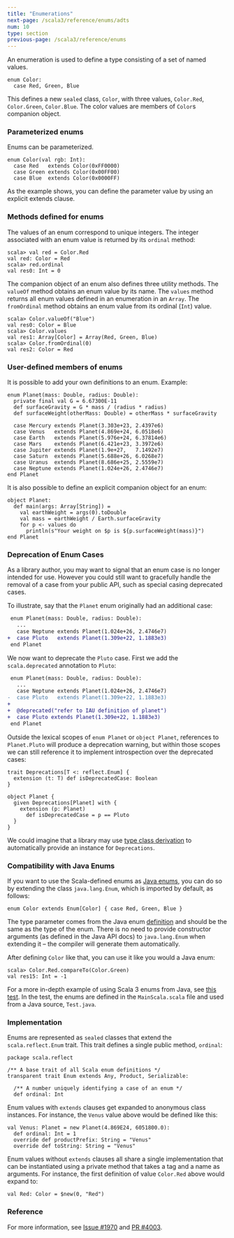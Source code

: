 ```yaml
---
title: "Enumerations"
next-page: /scala3/reference/enums/adts
num: 10
type: section
previous-page: /scala3/reference/enums
---
```


<!-- THIS FILE HAS BEEN GENERATED BY SCALADOC PREPROCESSOR.
    The whole process of generation the docs can be found under this README: https://github.com/lampepfl/dotty/blob/master/docs/README.md
    The source file can be found here https://github.com/lampepfl/dotty/edit/master/docs/docs/reference/enums/enums.md
    NOTE THAT ANY CHANGES TO THIS FILE WILL BE OVERRIDEN BY PREPROCESSOR.
-->

An enumeration is used to define a type consisting of a set of named values.

<div class="snippet" ><div class="buttons"></div><pre><code class="language-scala"><span id="0" class="" >enum Color:
</span><span id="1" class="" >  case Red, Green, Blue
</span></code></pre></div>

This defines a new `sealed` class, `Color`, with three values, `Color.Red`,
`Color.Green`, `Color.Blue`.  The color values are members of `Color`s
companion object.

### Parameterized enums

Enums can be parameterized.

<div class="snippet" ><div class="buttons"></div><pre><code class="language-scala"><span id="0" class="" >enum Color(val rgb: Int):
</span><span id="1" class="" >  case Red   extends Color(0xFF0000)
</span><span id="2" class="" >  case Green extends Color(0x00FF00)
</span><span id="3" class="" >  case Blue  extends Color(0x0000FF)
</span></code></pre></div>

As the example shows, you can define the parameter value by using an
explicit extends clause.

### Methods defined for enums

The values of an enum correspond to unique integers. The integer
associated with an enum value is returned by its `ordinal` method:

<div class="snippet" ><div class="buttons"></div><pre><code class="language-scala"><span id="0" class="" >scala&gt; val red = Color.Red
</span><span id="1" class="" >val red: Color = Red
</span><span id="2" class="" >scala&gt; red.ordinal
</span><span id="3" class="" >val res0: Int = 0
</span></code></pre></div>

The companion object of an enum also defines three utility methods.
The `valueOf` method obtains an enum value
by its name. The `values` method returns all enum values
defined in an enumeration in an `Array`. The `fromOrdinal`
method obtains an enum value from its ordinal (`Int`) value.

<div class="snippet" ><div class="buttons"></div><pre><code class="language-scala"><span id="0" class="" >scala&gt; Color.valueOf(&quot;Blue&quot;)
</span><span id="1" class="" >val res0: Color = Blue
</span><span id="2" class="" >scala&gt; Color.values
</span><span id="3" class="" >val res1: Array[Color] = Array(Red, Green, Blue)
</span><span id="4" class="" >scala&gt; Color.fromOrdinal(0)
</span><span id="5" class="" >val res2: Color = Red
</span></code></pre></div>

### User-defined members of enums

It is possible to add your own definitions to an enum. Example:

<div class="snippet" ><div class="buttons"></div><pre><code class="language-scala"><span id="0" class="" >enum Planet(mass: Double, radius: Double):
</span><span id="1" class="" >  private final val G = 6.67300E-11
</span><span id="2" class="" >  def surfaceGravity = G * mass / (radius * radius)
</span><span id="3" class="" >  def surfaceWeight(otherMass: Double) = otherMass * surfaceGravity
</span><span id="4" class="" >
</span><span id="5" class="" >  case Mercury extends Planet(3.303e+23, 2.4397e6)
</span><span id="6" class="" >  case Venus   extends Planet(4.869e+24, 6.0518e6)
</span><span id="7" class="" >  case Earth   extends Planet(5.976e+24, 6.37814e6)
</span><span id="8" class="" >  case Mars    extends Planet(6.421e+23, 3.3972e6)
</span><span id="9" class="" >  case Jupiter extends Planet(1.9e+27,   7.1492e7)
</span><span id="10" class="" >  case Saturn  extends Planet(5.688e+26, 6.0268e7)
</span><span id="11" class="" >  case Uranus  extends Planet(8.686e+25, 2.5559e7)
</span><span id="12" class="" >  case Neptune extends Planet(1.024e+26, 2.4746e7)
</span><span id="13" class="" >end Planet
</span></code></pre></div>

It is also possible to define an explicit companion object for an enum:

<div class="snippet" ><div class="buttons"></div><pre><code class="language-scala"><span id="0" class="" >object Planet:
</span><span id="1" class="" >  def main(args: Array[String]) =
</span><span id="2" class="" >    val earthWeight = args(0).toDouble
</span><span id="3" class="" >    val mass = earthWeight / Earth.surfaceGravity
</span><span id="4" class="" >    for p &lt;- values do
</span><span id="5" class="" >      println(s&quot;Your weight on $p is ${p.surfaceWeight(mass)}&quot;)
</span><span id="6" class="" >end Planet
</span></code></pre></div>

### Deprecation of Enum Cases

As a library author, you may want to signal that an enum case is no longer intended for use. However you could still want to gracefully handle the removal of a case from your public API, such as special casing deprecated cases.

To illustrate, say that the `Planet` enum originally had an additional case:

```diff
 enum Planet(mass: Double, radius: Double):
   ...
   case Neptune extends Planet(1.024e+26, 2.4746e7)
+  case Pluto   extends Planet(1.309e+22, 1.1883e3)
 end Planet
```

We now want to deprecate the `Pluto` case. First we add the `scala.deprecated` annotation to `Pluto`:

```diff
 enum Planet(mass: Double, radius: Double):
   ...
   case Neptune extends Planet(1.024e+26, 2.4746e7)
-  case Pluto   extends Planet(1.309e+22, 1.1883e3)
+
+  @deprecated("refer to IAU definition of planet")
+  case Pluto extends Planet(1.309e+22, 1.1883e3)
 end Planet
```

Outside the lexical scopes of `enum Planet` or `object Planet`, references to `Planet.Pluto` will produce a deprecation warning, but within those scopes we can still reference it to implement introspection over the deprecated cases:

<div class="snippet" ><div class="buttons"></div><pre><code class="language-scala"><span id="0" class="" >trait Deprecations[T &lt;: reflect.Enum] {
</span><span id="1" class="" >  extension (t: T) def isDeprecatedCase: Boolean
</span><span id="2" class="" >}
</span><span id="3" class="" >
</span><span id="4" class="" >object Planet {
</span><span id="5" class="" >  given Deprecations[Planet] with {
</span><span id="6" class="" >    extension (p: Planet)
</span><span id="7" class="" >      def isDeprecatedCase = p == Pluto
</span><span id="8" class="" >  }
</span><span id="9" class="" >}
</span></code></pre></div>

We could imagine that a library may use [type class derivation](../contextual/derivation.html) to automatically provide an instance for `Deprecations`.

### Compatibility with Java Enums

If you want to use the Scala-defined enums as [Java enums](https://docs.oracle.com/javase/tutorial/java/javaOO/enum.html), you can do so by extending
the class `java.lang.Enum`, which is imported by default, as follows:

<div class="snippet" ><div class="buttons"></div><pre><code class="language-scala"><span id="0" class="" >enum Color extends Enum[Color] { case Red, Green, Blue }
</span></code></pre></div>

The type parameter comes from the Java enum [definition](https://docs.oracle.com/javase/8/docs/api/index.html?java/lang/Enum.html) and should be the same as the type of the enum.
There is no need to provide constructor arguments (as defined in the Java API docs) to `java.lang.Enum` when extending it – the compiler will generate them automatically.

After defining `Color` like that, you can use it like you would a Java enum:

<div class="snippet" ><div class="buttons"></div><pre><code class="language-scala"><span id="0" class="" >scala&gt; Color.Red.compareTo(Color.Green)
</span><span id="1" class="" >val res15: Int = -1
</span></code></pre></div>

For a more in-depth example of using Scala 3 enums from Java, see [this test](https://github.com/lampepfl/dotty/tree/master/tests/run/enum-java). In the test, the enums are defined in the `MainScala.scala` file and used from a Java source, `Test.java`.

### Implementation

Enums are represented as `sealed` classes that extend the `scala.reflect.Enum` trait.
This trait defines a single public method, `ordinal`:

<div class="snippet" ><div class="buttons"></div><pre><code class="language-scala"><span id="0" class="" >package scala.reflect
</span><span id="1" class="" >
</span><span id="2" class="" >/** A base trait of all Scala enum definitions */
</span><span id="3" class="" >transparent trait Enum extends Any, Product, Serializable:
</span><span id="4" class="" >
</span><span id="5" class="" >  /** A number uniquely identifying a case of an enum */
</span><span id="6" class="" >  def ordinal: Int
</span></code></pre></div>

Enum values with `extends` clauses get expanded to anonymous class instances.
For instance, the `Venus` value above would be defined like this:

<div class="snippet" ><div class="buttons"></div><pre><code class="language-scala"><span id="0" class="" >val Venus: Planet = new Planet(4.869E24, 6051800.0):
</span><span id="1" class="" >  def ordinal: Int = 1
</span><span id="2" class="" >  override def productPrefix: String = &quot;Venus&quot;
</span><span id="3" class="" >  override def toString: String = &quot;Venus&quot;
</span></code></pre></div>

Enum values without `extends` clauses all share a single implementation
that can be instantiated using a private method that takes a tag and a name as arguments.
For instance, the first
definition of value `Color.Red` above would expand to:

<div class="snippet" ><div class="buttons"></div><pre><code class="language-scala"><span id="0" class="" >val Red: Color = $new(0, &quot;Red&quot;)
</span></code></pre></div>

### Reference

For more information, see [Issue #1970](https://github.com/lampepfl/dotty/issues/1970) and
[PR #4003](https://github.com/lampepfl/dotty/pull/4003).
